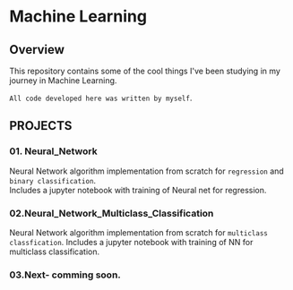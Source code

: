 # Machine Learning 

## Overview
This repository contains some of the cool things I've been studying in my journey in Machine Learning.

`All code developed here was written by myself`.  

## PROJECTS
### 01. Neural_Network
Neural Network algorithm implementation from scratch for `regression` and `binary classification`.<br>
Includes a jupyter notebook with training of Neural net for regression.

### 02.Neural_Network_Multiclass_Classification
Neural Network algorithm implementation from scratch for `multiclass classfication`.
Includes a jupyter notebook with training of NN for multiclass classification.

### 03.Next- comming soon.